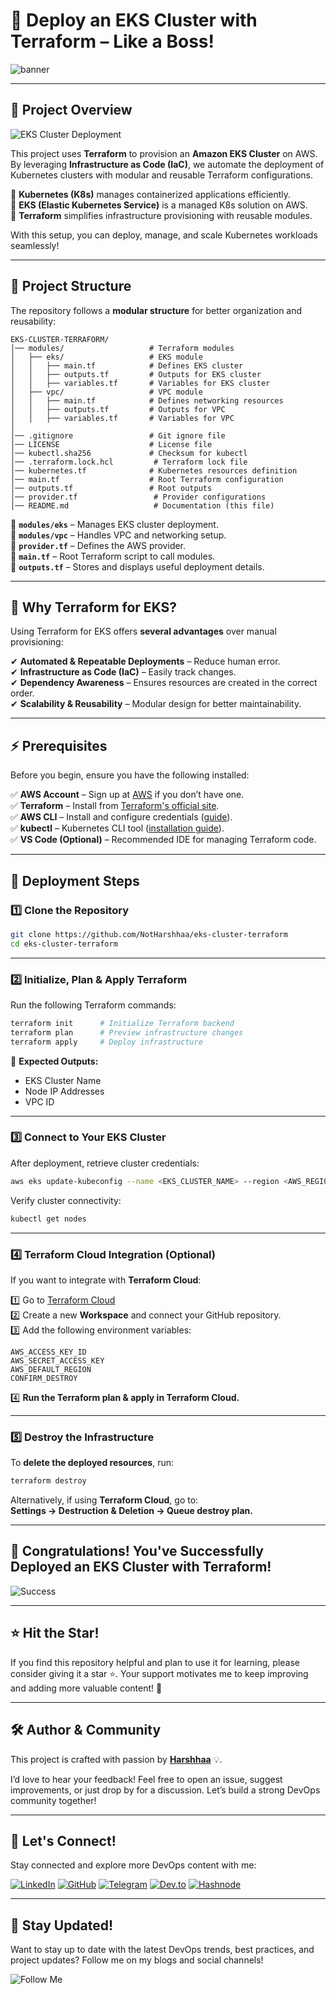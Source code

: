 # 🚀 **Deploy an EKS Cluster with Terraform – Like a Boss!**  

![banner](https://imgur.com/H3vXZeI.png)

---

## 📌 **Project Overview**  

![EKS Cluster Deployment](https://imgur.com/7iDEQQH.png)

This project uses **Terraform** to provision an **Amazon EKS Cluster** on AWS. By leveraging **Infrastructure as Code (IaC)**, we automate the deployment of Kubernetes clusters with modular and reusable Terraform configurations.  

🔹 **Kubernetes (K8s)** manages containerized applications efficiently.  
🔹 **EKS (Elastic Kubernetes Service)** is a managed K8s solution on AWS.  
🔹 **Terraform** simplifies infrastructure provisioning with reusable modules.  

With this setup, you can deploy, manage, and scale Kubernetes workloads seamlessly!  

---

## 📁 **Project Structure**  

The repository follows a **modular structure** for better organization and reusability:  

```tree
EKS-CLUSTER-TERRAFORM/
│── modules/                   # Terraform modules  
│   ├── eks/                   # EKS module  
│   │   ├── main.tf            # Defines EKS cluster  
│   │   ├── outputs.tf         # Outputs for EKS cluster  
│   │   ├── variables.tf       # Variables for EKS cluster  
│   ├── vpc/                   # VPC module  
│   │   ├── main.tf            # Defines networking resources  
│   │   ├── outputs.tf         # Outputs for VPC  
│   │   ├── variables.tf       # Variables for VPC  
│  
│── .gitignore                 # Git ignore file  
│── LICENSE                    # License file  
│── kubectl.sha256             # Checksum for kubectl  
│── .terraform.lock.hcl         # Terraform lock file  
│── kubernetes.tf              # Kubernetes resources definition  
│── main.tf                    # Root Terraform configuration  
│── outputs.tf                 # Root outputs  
│── provider.tf                 # Provider configurations  
│── README.md                   # Documentation (this file)  
```

🔹 **`modules/eks`** – Manages EKS cluster deployment.  
🔹 **`modules/vpc`** – Handles VPC and networking setup.  
🔹 **`provider.tf`** – Defines the AWS provider.  
🔹 **`main.tf`** – Root Terraform script to call modules.  
🔹 **`outputs.tf`** – Stores and displays useful deployment details.  

---

## 🎯 **Why Terraform for EKS?**  

Using Terraform for EKS offers **several advantages** over manual provisioning:  

✔ **Automated & Repeatable Deployments** – Reduce human error.  
✔ **Infrastructure as Code (IaC)** – Easily track changes.  
✔ **Dependency Awareness** – Ensures resources are created in the correct order.  
✔ **Scalability & Reusability** – Modular design for better maintainability.  

---

## ⚡ **Prerequisites**  

Before you begin, ensure you have the following installed:  

✅ **AWS Account** – Sign up at [AWS](https://aws.amazon.com/) if you don’t have one.  
✅ **Terraform** – Install from [Terraform's official site](https://developer.hashicorp.com/terraform/downloads).  
✅ **AWS CLI** – Install and configure credentials ([guide](https://docs.aws.amazon.com/cli/latest/userguide/install-cliv2.html)).  
✅ **kubectl** – Kubernetes CLI tool ([installation guide](https://kubernetes.io/docs/tasks/tools/install-kubectl/)).  
✅ **VS Code (Optional)** – Recommended IDE for managing Terraform code.  

---

## 🚀 **Deployment Steps**  

### 1️⃣ **Clone the Repository**  

```bash
git clone https://github.com/NotHarshhaa/eks-cluster-terraform
cd eks-cluster-terraform
```

---

### 2️⃣ **Initialize, Plan & Apply Terraform**  

Run the following Terraform commands:  

```bash
terraform init      # Initialize Terraform backend  
terraform plan      # Preview infrastructure changes  
terraform apply     # Deploy infrastructure  
```

📌 **Expected Outputs:**  

- EKS Cluster Name  
- Node IP Addresses  
- VPC ID  

---

### 3️⃣ **Connect to Your EKS Cluster**  

After deployment, retrieve cluster credentials:  

```bash
aws eks update-kubeconfig --name <EKS_CLUSTER_NAME> --region <AWS_REGION>
```

Verify cluster connectivity:  

```bash
kubectl get nodes
```

---

### 4️⃣ **Terraform Cloud Integration (Optional)**  

If you want to integrate with **Terraform Cloud**:  

1️⃣ Go to [Terraform Cloud](https://www.terraform.io/)  
2️⃣ Create a new **Workspace** and connect your GitHub repository.  
3️⃣ Add the following environment variables:  

```plaintext
AWS_ACCESS_KEY_ID
AWS_SECRET_ACCESS_KEY
AWS_DEFAULT_REGION
CONFIRM_DESTROY
```

4️⃣ **Run the Terraform plan & apply in Terraform Cloud.**  

---

### 5️⃣ **Destroy the Infrastructure**  

To **delete the deployed resources**, run:  

```bash
terraform destroy
```

Alternatively, if using **Terraform Cloud**, go to:  
**Settings → Destruction & Deletion → Queue destroy plan.**  

---

## 🎉 **Congratulations! You've Successfully Deployed an EKS Cluster with Terraform!**  

![Success](https://imgur.com/7iMQJlY.gif)

---

## **⭐ Hit the Star!**  

If you find this repository helpful and plan to use it for learning, please consider giving it a star ⭐. Your support motivates me to keep improving and adding more valuable content! 🚀  

---

## 🛠️ **Author & Community**  

This project is crafted with passion by **[Harshhaa](https://github.com/NotHarshhaa)** 💡.  

I’d love to hear your feedback! Feel free to open an issue, suggest improvements, or just drop by for a discussion. Let’s build a strong DevOps community together!  

---

## 📧 **Let's Connect!**  

Stay connected and explore more DevOps content with me:  

[![LinkedIn](https://img.shields.io/badge/LinkedIn-%230077B5.svg?style=for-the-badge&logo=linkedin&logoColor=white)](https://linkedin.com/in/harshhaa-vardhan-reddy)  [![GitHub](https://img.shields.io/badge/GitHub-181717?style=for-the-badge&logo=github&logoColor=white)](https://github.com/NotHarshhaa)  [![Telegram](https://img.shields.io/badge/Telegram-26A5E4?style=for-the-badge&logo=telegram&logoColor=white)](https://t.me/prodevopsguy)  [![Dev.to](https://img.shields.io/badge/Dev.to-0A0A0A?style=for-the-badge&logo=dev.to&logoColor=white)](https://dev.to/notharshhaa)  [![Hashnode](https://img.shields.io/badge/Hashnode-2962FF?style=for-the-badge&logo=hashnode&logoColor=white)](https://hashnode.com/@prodevopsguy)  

---

## 📢 **Stay Updated!**  

Want to stay up to date with the latest DevOps trends, best practices, and project updates? Follow me on my blogs and social channels!  

![Follow Me](https://imgur.com/2j7GSPs.png)
